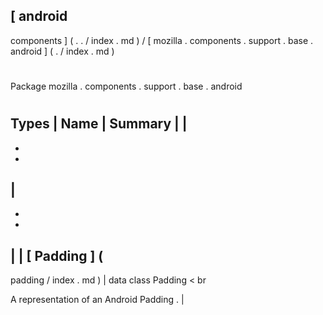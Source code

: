 [
android
-
components
]
(
.
.
/
index
.
md
)
/
[
mozilla
.
components
.
support
.
base
.
android
]
(
.
/
index
.
md
)
#
#
Package
mozilla
.
components
.
support
.
base
.
android
#
#
#
Types
|
Name
|
Summary
|
|
-
-
-
|
-
-
-
|
|
[
Padding
]
(
-
padding
/
index
.
md
)
|
data
class
Padding
<
br
>
A
representation
of
an
Android
Padding
.
|
